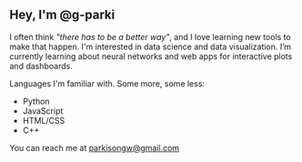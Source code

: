 ## Hey, I'm @g-parki
I often think *"there has to be a better way"*, and I love learning new tools to make that happen.
I'm interested in data science and data visualization.
I’m currently learning about neural networks and web apps for interactive plots and dashboards.

Languages I'm familiar with. Some more, some less:

- Python
- JavaScript
- HTML/CSS
- C++

You can reach me at parkisongw@gmail.com



<!---
g-parki/g-parki is a ✨ special ✨ repository because its `README.md` (this file) appears on your GitHub profile.
You can click the Preview link to take a look at your changes.
--->
